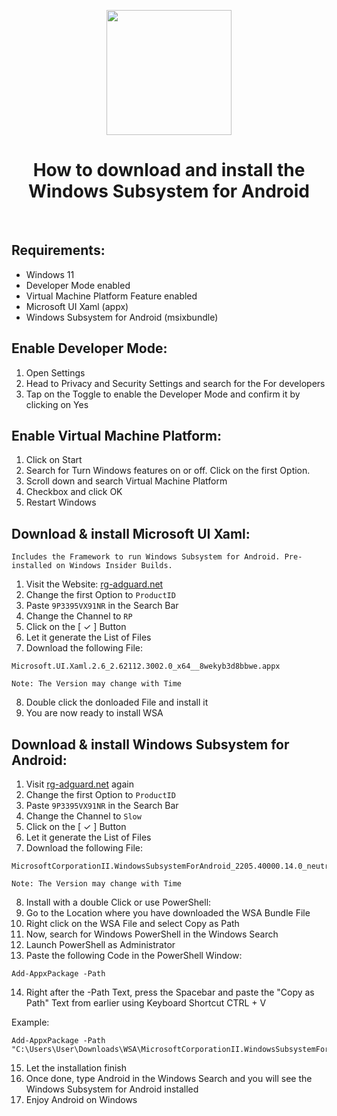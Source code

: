 <p align="center"><img src="https://i.ibb.co/hgh9b77/WSA.png" width="200"></a>
<h1 align="center"><b>How to download and install the Windows Subsystem for Android</b></h1>
<br />

## Requirements:
* Windows 11
* Developer Mode enabled
* Virtual Machine Platform Feature enabled
* Microsoft UI Xaml (appx)
* Windows Subsystem for Android (msixbundle)

## Enable Developer Mode:
1. Open Settings
2. Head to Privacy and Security Settings and search for the For developers
3. Tap on the Toggle to enable the Developer Mode and confirm it by clicking on Yes 

## Enable Virtual Machine Platform:
1. Click on Start
2. Search for Turn Windows features on or off. Click on the first Option.
3. Scroll down and search Virtual Machine Platform
4. Checkbox and click OK
5. Restart Windows

## Download & install Microsoft UI Xaml:
```Includes the Framework to run Windows Subsystem for Android. Pre-installed on Windows Insider Builds.```
<br />
1. Visit the Website: [rg-adguard.net](https://store.rg-adguard.net/)
2. Change the first Option to ```ProductID```
3. Paste ```9P3395VX91NR``` in the Search Bar
4. Change the Channel to ```RP```
5. Click on the [ ✓ ] Button
6. Let it generate the List of Files
7. Download the following File:
```
Microsoft.UI.Xaml.2.6_2.62112.3002.0_x64__8wekyb3d8bbwe.appx
```
```Note: The Version may change with Time```

8. Double click the donloaded File and install it
9. You are now ready to install WSA

## Download & install Windows Subsystem for Android:
1. Visit [rg-adguard.net](https://store.rg-adguard.net/) again
2. Change the first Option to ```ProductID```
3. Paste ```9P3395VX91NR``` in the Search Bar
4. Change the Channel to ```Slow```
5. Click on the [ ✓ ] Button
6. Let it generate the List of Files
7. Download the following File:
```
MicrosoftCorporationII.WindowsSubsystemForAndroid_2205.40000.14.0_neutral_~_8wekyb3d8bbwe.msixbundle
```
```Note: The Version may change with Time```

8. Install with a double Click or use PowerShell:
9. Go to the Location where you have downloaded the WSA Bundle File
10. Right click on the WSA File and select Copy as Path
11. Now, search for Windows PowerShell in the Windows Search
12. Launch PowerShell as Administrator
13. Paste the following Code in the PowerShell Window:
```
Add-AppxPackage -Path
```
14. Right after the -Path Text, press the Spacebar and paste the "Copy as Path" Text from earlier using Keyboard Shortcut CTRL + V

Example: 
```
Add-AppxPackage -Path "C:\Users\User\Downloads\WSA\MicrosoftCorporationII.WindowsSubsystemForAndroid_2204.40000.19.0_neutral_~_8wekyb3d8bbwe.Msixbundle"
```
15. Let the installation finish
16. Once done, type Android in the Windows Search and you will see the Windows Subsystem for Android installed
17. Enjoy Android on Windows
